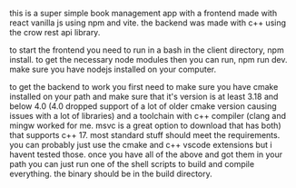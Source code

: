 this is a super simple book management app with a frontend made with react vanilla js using npm and vite.
the backend was made with c++ using the crow rest api library.

to start the frontend you need to run in a bash in the client directory, npm install. to get the necessary node modules then you can run, npm run dev.
make sure you have nodejs installed on your computer.

to get the backend to work you first need to make sure you have cmake installed on your path and make sure that it's version is at least 3.18 and below 4.0 (4.0 dropped support of a lot of older cmake version causing issues with a lot of libraries) and a toolchain with c++ compiler (clang and mingw worked for me. msvc is a great option to download that has both) that supports c++ 17. most standard stuff should meet the requirements. you can probably just use the cmake and c++ vscode extensions but i havent tested those. once you have all of the above and got them in your path you can just run one of the shell scripts to build and compile everything. the binary should be in the build directory.